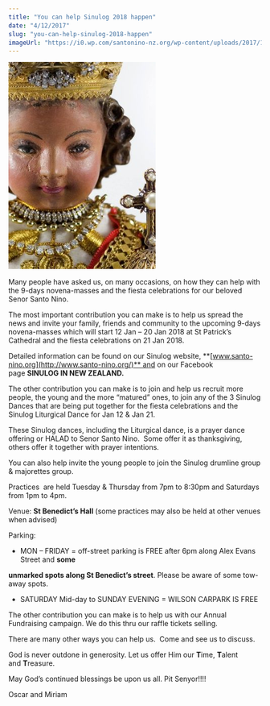 ```yaml
---
title: "You can help Sinulog 2018 happen"
date: "4/12/2017"
slug: "you-can-help-sinulog-2018-happen"
imageUrl: "https://i0.wp.com/santonino-nz.org/wp-content/uploads/2017/12/24301986_10155365031971523_7194250866848473807_o-731x1024.jpg?resize=293%2C411"
---
```


![](assets\images\24301986_10155365031971523_7194250866848473807_o-731x1024.jpg)

Many people have asked us, on many occasions, on how they can help with the 9-days novena-masses and the fiesta celebrations for our beloved Senor Santo Nino.

The most important contribution you can make is to help us spread the news and invite your family, friends and community to the upcoming 9-days novena-masses which will start 12 Jan – 20 Jan 2018 at St Patrick’s Cathedral and the fiesta celebrations on 21 Jan 2018.

Detailed information can be found on our Sinulog website, **[www.santo-nino.org](http://www.santo-nino.org/)** and on our Facebook page **SINULOG IN NEW ZEALAND.**

The other contribution you can make is to join and help us recruit more people, the young and the more “matured” ones, to join any of the 3 Sinulog Dances that are being put together for the fiesta celebrations and the Sinulog Liturgical Dance for Jan 12 & Jan 21.

These Sinulog dances, including the Liturgical dance, is a prayer dance offering or HALAD to Senor Santo Nino.  Some offer it as thanksgiving, others offer it together with prayer intentions.

You can also help invite the young people to join the Sinulog drumline group & majorettes group.

Practices  are held Tuesday & Thursday from 7pm to 8:30pm and Saturdays from 1pm to 4pm.

Venue: **St Benedict’s Hall** (some practices may also be held at other venues when advised)

Parking:

*   MON – FRIDAY = off-street parking is FREE after 6pm along Alex Evans Street and **some**

**unmarked spots along St Benedict’s street**. Please be aware of some tow-away spots.

*   SATURDAY Mid-day to SUNDAY EVENING = WILSON CARPARK IS FREE

The other contribution you can make is to help us with our Annual Fundraising campaign. We do this thru our raffle tickets selling.

There are many other ways you can help us.  Come and see us to discuss.

God is never outdone in generosity. Let us offer Him our **T**ime, **T**alent and **T**reasure.

May God’s continued blessings be upon us all. Pit Senyor!!!!

Oscar and Miriam